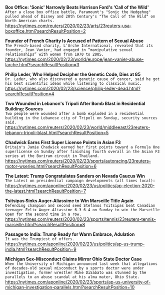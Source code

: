 **Box Office: 'Sonic' Narrowly Beats Harrison Ford's 'Call of the Wild'**\
`After a close box office battle, Paramount's "Sonic the Hedgehog" pulled ahead of Disney and 20th Century's "The Call of the Wild" on North American charts.`\
https://nytimes.com/reuters/2020/02/23/arts/23reuters-usa-boxoffice.html?searchResultPosition=2

**Founder of French Charity Is Accused of Pattern of Sexual Abuse**\
`The French-based charity, L’Arche International, revealed that its founder, Jean Vanier, had engaged in “manipulative sexual relationships” with women from 1970 to 2005.`\
https://nytimes.com/2020/02/23/world/europe/jean-vanier-abuse-larche.html?searchResultPosition=3

**Philip Leder, Who Helped Decipher the Genetic Code, Dies at 85**\
`Dr. Leder, who also discovered a genetic cause of cancer, said he got his best scientific ideas while listening to classical music.`\
https://nytimes.com/2020/02/23/science/philip-leder-dead.html?searchResultPosition=4

**Two Wounded in Lebanon's Tripoli After Bomb Blast in Residential Building: Sources**\
`Two people were wounded after a bomb exploded in a residential building in the Lebanese city of Tripoli on Sunday, security sources said.`\
https://nytimes.com/reuters/2020/02/23/world/middleeast/23reuters-lebanon-tripoli-blast.html?searchResultPosition=5

**Chadwick Earns First Super License Points in Asian F3**\
`Britain's Jamie Chadwick earned her first points toward a Formula One superlicense on Sunday after finishing fourth overall in the Asian F3 series at the Buriram circuit in Thailand.`\
https://nytimes.com/reuters/2020/02/23/sports/autoracing/23reuters-motor-wseries.html?searchResultPosition=6

**The Latest: Trump Congratulates Sanders on Nevada Caucus Win**\
`The Latest on presidential campaign developments (all times local):`\
https://nytimes.com/aponline/2020/02/23/us/politics/ap-election-2020-the-latest.html?searchResultPosition=7

**Tsitsipas Sinks Auger-Aliassime to Win Marseille Title Again**\
`Defending champion and second seed Stefanos Tsitsipas beat Canadian teenager Felix Auger-Aliassime 6-3 6-4 on Sunday to win the Marseille Open for the second time in a row.`\
https://nytimes.com/reuters/2020/02/23/sports/tennis/23reuters-tennis-marseille.html?searchResultPosition=8

**Passage to India: Trump Ready for Warm Embrace, Adulation**\
`It was the Trumpiest of offers.`\
https://nytimes.com/aponline/2020/02/23/us/politics/ap-us-trump-india.html?searchResultPosition=9

**Michigan Sex-Misconduct Claims Mirror Ohio State Doctor Case**\
`When the University of Michigan announced last week that allegations of decades-old sexual misconduct by a sports doctor were under investigation, former wrestler Mike DiSabato was stunned by the parallels to an abuse scandal at his alma mater, Ohio State.`\
https://nytimes.com/aponline/2020/02/23/sports/ap-us-university-of-michigan-investigation-parallels.html?searchResultPosition=10

